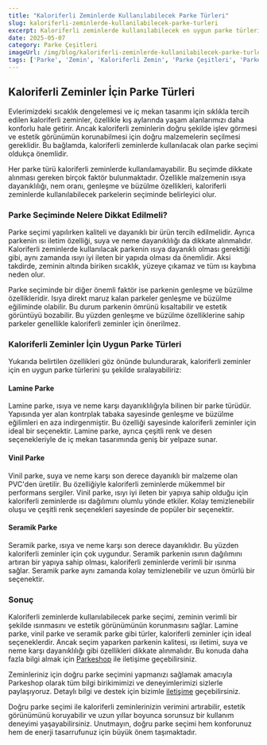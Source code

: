 ```yaml
---
title: "Kaloriferli Zeminlerde Kullanılabilecek Parke Türleri"
slug: kaloriferli-zeminlerde-kullanilabilecek-parke-turleri
excerpt: Kaloriferli zeminlerde kullanılabilecek en uygun parke türlerini ve bu türlerin özelliklerini bu blog yazısında bulabilirsiniz.
date: 2025-05-07
category: Parke Çeşitleri
imageUrl: /img/blog/kaloriferli-zeminlerde-kullanilabilecek-parke-turleri.png
tags: ['Parke', 'Zemin', 'Kaloriferli Zemin', 'Parke Çeşitleri', 'Parke Seçimi', 'Kaloriferli Zeminler İçin Parke']
---
```


<h2>Kaloriferli Zeminler İçin Parke Türleri</h2>

Evlerimizdeki sıcaklık dengelemesi ve iç mekan tasarımı için sıklıkla tercih edilen kaloriferli zeminler, özellikle kış aylarında yaşam alanlarımızı daha konforlu hale getirir. Ancak kaloriferli zeminlerin doğru şekilde işlev görmesi ve estetik görünümün korunabilmesi için doğru malzemelerin seçilmesi gereklidir. Bu bağlamda, kaloriferli zeminlerde kullanılacak olan parke seçimi oldukça önemlidir. 

Her parke türü kaloriferli zeminlerde kullanılamayabilir. Bu seçimde dikkate alınması gereken birçok faktör bulunmaktadır. Özellikle malzemenin ısıya dayanıklılığı, nem oranı, genleşme ve büzülme özellikleri, kaloriferli zeminlerde kullanılabilecek parkelerin seçiminde belirleyici olur.

<h3>Parke Seçiminde Nelere Dikkat Edilmeli?</h3>

<p>Parke seçimi yapılırken kaliteli ve dayanıklı bir ürün tercih edilmelidir. Ayrıca parkenin ısı iletim özelliği, suya ve neme dayanıklılığı da dikkate alınmalıdır. Kaloriferli zeminlerde kullanılacak parkenin ısıya dayanıklı olması gerektiği gibi, aynı zamanda ısıyı iyi ileten bir yapıda olması da önemlidir. Aksi takdirde, zeminin altında biriken sıcaklık, yüzeye çıkamaz ve tüm ısı kaybına neden olur.</p>

<p>Parke seçiminde bir diğer önemli faktör ise parkenin genleşme ve büzülme özellikleridir. Isıya direkt maruz kalan parkeler genleşme ve büzülme eğiliminde olabilir. Bu durum parkenin ömrünü kısaltabilir ve estetik görüntüyü bozabilir. Bu yüzden genleşme ve büzülme özelliklerine sahip parkeler genellikle kaloriferli zeminler için önerilmez.</p>

<h3>Kaloriferli Zeminler İçin Uygun Parke Türleri</h3>

<p>Yukarıda belirtilen özellikleri göz önünde bulundurarak, kaloriferli zeminler için en uygun parke türlerini şu şekilde sıralayabiliriz:</p>

<h4>Lamine Parke</h4>

<p>Lamine parke, ısıya ve neme karşı dayanıklılığıyla bilinen bir parke türüdür. Yapısında yer alan kontrplak tabaka sayesinde genleşme ve büzülme eğilimleri en aza indirgenmiştir. Bu özelliği sayesinde kaloriferli zeminler için ideal bir seçenektir. Lamine parke, ayrıca çeşitli renk ve desen seçenekleriyle de iç mekan tasarımında geniş bir yelpaze sunar.</p>

<h4>Vinil Parke</h4>

<p>Vinil parke, suya ve neme karşı son derece dayanıklı bir malzeme olan PVC'den üretilir. Bu özelliğiyle kaloriferli zeminlerde mükemmel bir performans sergiler. Vinil parke, ısıyı iyi ileten bir yapıya sahip olduğu için kaloriferli zeminlerde ısı dağılımını olumlu yönde etkiler. Kolay temizlenebilir oluşu ve çeşitli renk seçenekleri sayesinde de popüler bir seçenektir.</p>

<h4>Seramik Parke</h4>

<p>Seramik parke, ısıya ve neme karşı son derece dayanıklıdır. Bu yüzden kaloriferli zeminler için çok uygundur. Seramik parkenin ısının dağılımını artıran bir yapıya sahip olması, kaloriferli zeminlerde verimli bir ısınma sağlar. Seramik parke aynı zamanda kolay temizlenebilir ve uzun ömürlü bir seçenektir.</p>

<h3>Sonuç</h3>

<p>Kaloriferli zeminlerde kullanılabilecek parke seçimi, zeminin verimli bir şekilde ısınmasını ve estetik görünümünün korunmasını sağlar. Lamine parke, vinil parke ve seramik parke gibi türler, kaloriferli zeminler için ideal seçeneklerdir. Ancak seçim yaparken parkenin kalitesi, ısı iletimi, suya ve neme karşı dayanıklılığı gibi özellikleri dikkate alınmalıdır. Bu konuda daha fazla bilgi almak için <a href="https://parkeshop.com">Parkeshop</a> ile iletişime geçebilirsiniz.</p> 

<p>Zeminleriniz için doğru parke seçimini yapmanızı sağlamak amacıyla Parkeshop olarak tüm bilgi birikimimizi ve deneyimlerimizi sizlerle paylaşıyoruz. Detaylı bilgi ve destek için bizimle <a href="https://parkeshop.com/contact">iletişime</a> geçebilirsiniz.</p> 

<p>Doğru parke seçimi ile kaloriferli zeminlerinizin verimini artırabilir, estetik görünümünü koruyabilir ve uzun yıllar boyunca sorunsuz bir kullanım deneyimi yaşayabilirsiniz. Unutmayın, doğru parke seçimi hem konforunuz hem de enerji tasarrufunuz için büyük önem taşımaktadır.</p>